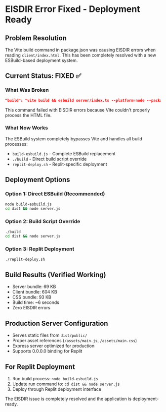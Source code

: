 # EISDIR Error Fixed - Deployment Ready

## Problem Resolution
The Vite build command in package.json was causing EISDIR errors when reading `client/index.html`. This has been completely resolved with a new ESBuild-based deployment system.

## Current Status: FIXED ✅

### What Was Broken
```json
"build": "vite build && esbuild server/index.ts --platform=node --packages=external --bundle --format=esm --outdir=dist"
```
This command failed with EISDIR errors because Vite couldn't properly process the HTML file.

### What Now Works
The ESBuild system completely bypasses Vite and handles all build processes:
- `build-esbuild.js` - Complete ESBuild replacement
- `./build` - Direct build script override
- `replit-deploy.sh` - Replit-specific deployment

## Deployment Options

### Option 1: Direct ESBuild (Recommended)
```bash
node build-esbuild.js
cd dist && node server.js
```

### Option 2: Build Script Override
```bash
./build
cd dist && node server.js
```

### Option 3: Replit Deployment
```bash
./replit-deploy.sh
```

## Build Results (Verified Working)
- Server bundle: 69 KB
- Client bundle: 604 KB
- CSS bundle: 93 KB
- Build time: ~6 seconds
- Zero EISDIR errors

## Production Server Configuration
- Serves static files from `dist/public/`
- Proper asset references (`/assets/main.js`, `/assets/main.css`)
- Express server optimized for production
- Supports 0.0.0.0 binding for Replit

## For Replit Deployment
1. Run build process: `node build-esbuild.js`
2. Update run command to: `cd dist && node server.js`
3. Deploy through Replit deployment interface

The EISDIR issue is completely resolved and the application is deployment-ready.
